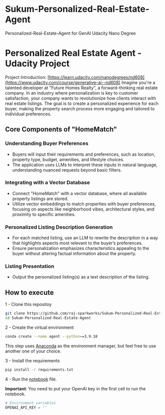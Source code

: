 # Sukum-Personalized-Real-Estate-Agent
Personalized-Real-Estate-Agent for GenAI Udacity Nano Degree

# Personalized Real Estate Agent - Udacity Project 

Project Introduction: [https://learn.udacity.com/nanodegrees/nd608](https://www.udacity.com/course/generative-ai--nd608)
Imagine you're a talented developer at "Future Homes Realty", a forward-thinking real estate company. In an industry where personalization is key to customer satisfaction, your company wants to revolutionize how clients interact with real estate listings. The goal is to create a personalized experience for each buyer, making the property search process more engaging and tailored to individual preferences.

## Core Components of "HomeMatch"

### Understanding Buyer Preferences

- Buyers will input their requirements and preferences, such as location, property type, budget, amenities, and lifestyle choices.
- The application uses LLMs to interpret these inputs in natural language, understanding nuanced requests beyond basic filters.

### Integrating with a Vector Database

- Connect "HomeMatch" with a vector database, where all available property listings are stored.
- Utilize vector embeddings to match properties with buyer preferences, focusing on aspects like neighborhood vibes, architectural styles, and proximity to specific amenities.

### Personalized Listing Description Generation

- For each matched listing, use an LLM to rewrite the description in a way that highlights aspects most relevant to the buyer’s preferences.
- Ensure personalization emphasizes characteristics appealing to the buyer without altering factual information about the property.

### Listing Presentation

- Output the personalized listing(s) as a text description of the listing.

## How to execute

1 - Clone this repositoy

```bash
git clone https://github.com/raj-sparkworks/Sukum-Personalized-Real-Estate-Agent.git
cd Sukum-Personalized-Real-Estate-Agent
```

2 - Create the virtual environment

```bash
conda create --name agent --python==3.9.18
```

This step uses [Anaconda](https://www.anaconda.com/) as the environment manager, but feel free to use another one of your choice.

3 - Install the requirements

```bash
pip install -r requirements.txt
```

4 - Run the [notebook](./notebook.ipynb) file.

**Important**: You need to put your OpenAI key in the first cell to run the notebook.

```python
# Environment variables
OPENAI_API_KEY = ''
```

